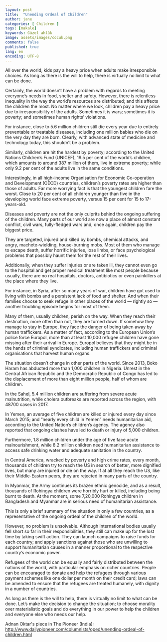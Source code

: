 ```yaml
---
layout: post
title:  "Unending Ordeal of Children"
author: jane
categories: [ Children ]
tags: [makale]
keywords: Güzel ahlâk
image: assets/images/cocuk.png
comments: false
published: true
lang: en
encoding: UTF-8
---
```


All over the world, kids pay a heavy price when adults make irresponsible choices. As long as there is the will to help, there is virtually no limit to what can be done.

Certainly, the world doesn’t have a problem with regards to meeting everyone’s needs in food, shelter and safety. However, there is relentless inequality in the way the world’s resources are distributed; and this affects the children the most. No matter where we look, children pay a heavy price due to irresponsibility of the adults. Sometimes it is wars; sometimes it is poverty; and sometimes human rights’ violations.

For instance, close to 5.6 million children still die every year due to entirely preventable or treatable diseases, including one million babies who die on the very day they are born. Clearly, with advanced state of medicine and technology today, this shouldn’t be a problem.

Similarly, children are hit the hardest by poverty; according to the United Nations Children’s Fund (UNICEF), 19.5 per cent of the world’s children, which amounts to around 387 million of them, live in extreme poverty; while only 9.2 per cent of the adults live in the same conditions.

Interestingly, in all high-income Organisation for Economic Co-operation and Development (OECD) countries, children’s poverty rates are higher than those of adults. Far more worrying fact is that the youngest children fare the worst. Close to 20 per cent of all children younger than five in the developing world face extreme poverty, versus 15 per cent for 15 to 17-years-old.

Diseases and poverty are not the only culprits behind the ongoing suffering of the children. Many parts of our world are now a place of almost constant conflict, civil wars, fully-fledged wars and, once again, children pay the biggest price.

They are targeted, injured and killed by bombs, chemical attacks, and angry, machete-wielding, house-burning mobs. Most of them who manage to escape death, suffer horrific injuries, lose limbs, or face psychological problems that possibly haunt them for the rest of their lives.

Additionally, when they suffer injuries or are taken ill, they cannot even go to the hospital and get proper medical treatment like most people because usually, there are no real hospitals, doctors, antibiotics or even painkillers at the place where they live.

For instance, in Syria, after so many years of war, children have got used to living with bombs and a persistent lack of food and shelter. And when their families choose to seek refuge in other places of the world — rightly so — another troubling episode begins for most of them.

Many of them, usually children, perish on the way. When they reach their destination, more often than not, they are turned down. If somehow they manage to stay in Europe, they face the danger of being taken away by human traffickers.
As a matter of fact, according to the European Union’s police force Europol, more than at least 10,000 refugee children have gone missing after their arrival in Europe. Europol believes that they might be in the hands of criminal syndicates, including human traffickers and criminal organisations that harvest human organs.

The situation doesn’t change in other parts of the world. Since 2013, Boko Haram has abducted more than 1,000 children in Nigeria. Unrest in the Central African Republic and the Democratic Republic of Congo has led to the displacement of more than eight million people, half of whom are children.

In the Sahel, 5.4 million children are suffering from severe acute malnutrition, while cholera outbreaks are reported across the region, with 48700 cases in 2017.

In Yemen, an average of five children are killed or injured every day since March 2015; and “nearly every child in Yemen” needs humanitarian aid, according to the United Nation’s children’s agency. The agency also reported that ongoing clashes have led to death or injury of 5,000 children.

Furthermore, 1.8 million children under the age of five face acute malnourishment, while 8.2 million children need humanitarian assistance to access safe drinking water and adequate sanitation in the country.

In Central America, wracked by poverty and high crime rates, every month, thousands of children try to reach the US in search of better, more dignified lives, but many are injured or die on the way. If at all they reach the US, like their Middle-Eastern peers, they are rejected in many parts of the country.

In Myanmar, the Army continues its brazen ethnic genocide, and as a result, thousands of Rohingya children were horribly hurt or killed, including being burnt to death. At the moment, some 7,20,000 Rohingya children in Bangladesh and Myanmar are in serious need of humanitarian assistance.

This is only a brief summary of the situation in only a few countries, as a representative of the ongoing ordeal of the children of the world.

However, no problem is unsolvable. Although international bodies usually fell short so far in their responsibilities, they still can make up for the lost time by taking swift action. They can launch campaigns to raise funds for each country; and apply sanctions against those who are unwilling to support humanitarian causes in a manner proportional to the respective country’s economic power.

Refugees of the world can be equally and fairly distributed between the nations of the world, with particular emphasis on richer countries. People can be encouraged to donate and help the refugees through various payment schemes like one dollar per month on their credit card; laws can be amended to ensure that the refugees are treated humanely, with dignity in a number of countries.

As long as there is the will to help, there is virtually no limit to what can be done. Let’s make the decision to change the situation; to choose morality over materialistic goals and do everything in our power to help the children and everyone else who needs our help.

Adnan Oktar's piece in The Pioneer (India): http://www.dailypioneer.com/columnists/oped/unending-ordeal-of-children.html
